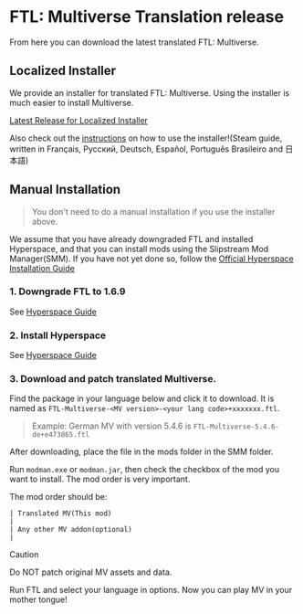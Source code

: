 # FTL: Multiverse Translation release
From here you can download the latest translated FTL: Multiverse. 

## Localized Installer
We provide an installer for translated FTL: Multiverse.  Using the installer is much easier to install Multiverse.

[Latest Release for Localized Installer](https://github.com/ftl-mv-translation/mvinstaller/releases/latest)

Also check out the [instructions](https://steamcommunity.com/sharedfiles/filedetails/?id=3252627639) on how to use the installer!(Steam guide, written in Français, Русский, Deutsch, Español, Português Brasileiro and 日本語)

## Manual Installation
> You don't need to do a manual installation if you use the installer above.

We assume that you have already downgraded FTL and installed Hyperspace, and that you can install mods using the Slipstream Mod Manager(SMM). If you have not yet done so, follow the [Official Hyperspace Installation Guide](https://ftl-hyperspace.github.io/FTL-Hyperspace/#installation)

### 1. Downgrade FTL to 1.6.9
See [Hyperspace Guide](https://ftl-hyperspace.github.io/FTL-Hyperspace/#installation)
### 2. Install Hyperspace
See [Hyperspace Guide](https://ftl-hyperspace.github.io/FTL-Hyperspace/#installation)
### 3. Download and patch translated Multiverse.
Find the package in your language below and click it to download. It is named as `FTL-Multiverse-<MV version>-<your lang code>+xxxxxxx.ftl`.

> Example: German MV with version 5.4.6 is  `FTL-Multiverse-5.4.6-de+e473865.ftl`

After downloading, place the file in the mods folder in the SMM folder.

Run `modman.exe` or `modman.jar`, then check the checkbox of the mod you want to install. The mod order is very important.

The mod order should be:
```
| Translated MV(This mod)
|
| Any other MV addon(optional)
|
```

> [!CAUTION]
> Do NOT patch original MV assets and data.

Run FTL and select your language in options. Now you can play MV in your mother tongue!
